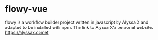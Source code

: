# flowy-vue
flowy is a workflow builder project written in javascript by Alyssa X and adapted to be installed with npm. The link to Alyssa X's personal website: https://alyssax.comet 
